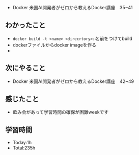 - Docker 米国AI開発者がゼロから教えるDocker講座　35~41
  
## わかったこと
- `docker build -t <name> <direcrtory>`: 名前をつけてbuild
- dockerファイルからdocker imageを作る
- 
## 次にやること
- Docker 米国AI開発者がゼロから教えるDocker講座　42~49
  
## 感じたこと
- 飲み会があって学習時間の確保が困難weekです
  
## 学習時間
- Today:1h
- Total:235h
